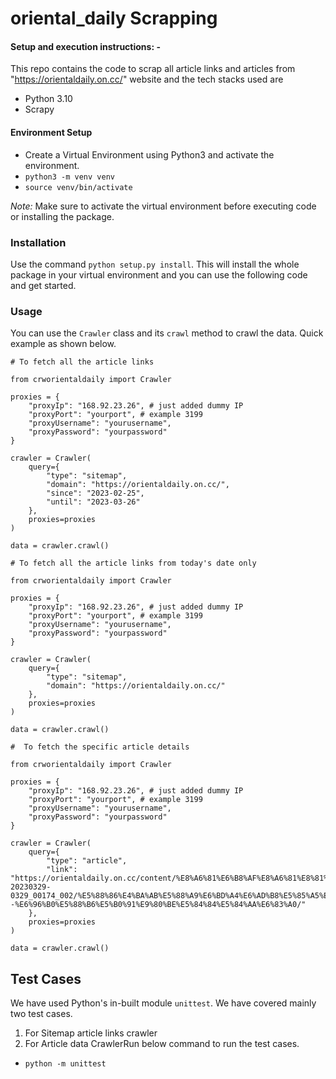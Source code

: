 # oriental_daily Scrapping

#### Setup and execution instructions: - 

This repo contains the code to scrap all article links and articles from "https://orientaldaily.on.cc/" website and the tech stacks used are
- Python 3.10
- Scrapy


#### Environment Setup

- Create a Virtual Environment using Python3 and activate the environment.
- `python3 -m venv venv`
- `source venv/bin/activate`

*Note:* Make sure to activate the virtual environment before executing code or installing the package.

### Installation

Use the command `python setup.py install`. This will install the whole package in your virtual environment and you can use the following code and get started.
### Usage

You can use the `Crawler` class and its `crawl` method to crawl the data.
Quick example as shown below.
```
# To fetch all the article links

from crworientaldaily import Crawler

proxies = {
    "proxyIp": "168.92.23.26", # just added dummy IP
    "proxyPort": "yourport", # example 3199
    "proxyUsername": "yourusername",
    "proxyPassword": "yourpassword"
}

crawler = Crawler(
    query={
        "type": "sitemap",
        "domain": "https://orientaldaily.on.cc/",
        "since": "2023-02-25",
        "until": "2023-03-26"
    },
    proxies=proxies
)

data = crawler.crawl()
```
```
# To fetch all the article links from today's date only

from crworientaldaily import Crawler

proxies = {
    "proxyIp": "168.92.23.26", # just added dummy IP
    "proxyPort": "yourport", # example 3199
    "proxyUsername": "yourusername",
    "proxyPassword": "yourpassword"
}

crawler = Crawler(
    query={
        "type": "sitemap",
        "domain": "https://orientaldaily.on.cc/"
    },
    proxies=proxies
)

data = crawler.crawl()
```

```
#  To fetch the specific article details

from crworientaldaily import Crawler

proxies = {
    "proxyIp": "168.92.23.26", # just added dummy IP
    "proxyPort": "yourport", # example 3199
    "proxyUsername": "yourusername",
    "proxyPassword": "yourpassword"
}

crawler = Crawler(
    query={
        "type": "article",
        "link": "https://orientaldaily.on.cc/content/%E8%A6%81%E6%B8%AF%E8%A6%81%E8%81%9E/odn-20230329-0329_00174_002/%E5%88%86%E4%BA%AB%E5%88%A9%E6%BD%A4%E6%AD%B8%E5%85%A5%E7%AE%97%E5%BC%8F--%E6%96%B0%E5%88%B6%E5%B0%91%E9%80%BE%E5%84%84%E5%84%AA%E6%83%A0/"
    },
    proxies=proxies
)

data = crawler.crawl()
```

## Test Cases
We have used Python's in-built module `unittest`.
We have covered mainly two test cases.
1. For Sitemap article links crawler
2. For Article data CrawlerRun below command to run the test cases.
- `python -m unittest`
